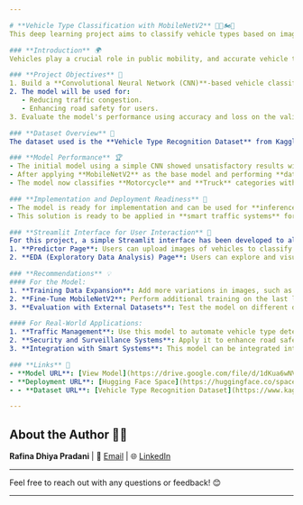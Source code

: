 ```yaml
---

# **Vehicle Type Classification with MobileNetV2** 🚗🚚🏍️🚌  
This deep learning project aims to classify vehicle types based on images using the Convolutional Neural Network (CNN) approach. The main focus of this project is to evaluate the model's performance, improve accuracy, and provide recommendations for real-world applications in traffic management and road safety.

### **Introduction** 🌍  
Vehicles play a crucial role in public mobility, and accurate vehicle type recognition is essential for traffic management, such as regulating heavy vehicle lanes and monitoring traffic violations. This project develops a system to automatically classify vehicle types such as **Car**, **Truck**, **Motorcycle**, and **Bus** from images. The primary goal is to assist in smart traffic management and improve road safety.

### **Project Objectives** 🎯  
1. Build a **Convolutional Neural Network (CNN)**-based vehicle classification model to recognize vehicle types from images.  
2. The model will be used for:  
   - Reducing traffic congestion.  
   - Enhancing road safety for users.  
3. Evaluate the model's performance using accuracy and loss on the validation dataset to determine its effectiveness.

### **Dataset Overview** 📂  
The dataset used is the **Vehicle Type Recognition Dataset** from Kaggle, which contains images of vehicles in four categories: **Car**, **Truck**, **Motorcycle**, and **Bus**. The dataset includes 400 images with a relatively balanced distribution across each category (100 images per category).  

### **Model Performance** 🏆  
- The initial model using a simple CNN showed unsatisfactory results with an **accuracy of 59.38%** and **loss of 1.0070** on the test data.  
- After applying **MobileNetV2** as the base model and performing **data augmentation** and hyperparameter optimization, the model's performance significantly improved to **87.50% accuracy** with **loss of 0.1992**.  
- The model now classifies **Motorcycle** and **Truck** categories with high accuracy, though there are still some errors in the **Bus** and **Car** categories, likely due to visual similarities between the two categories.

### **Implementation and Deployment Readiness** 🚀  
- The model is ready for implementation and can be used for **inference**.  
- This solution is ready to be applied in **smart traffic systems** for efficient traffic monitoring and management, including the regulation of heavy vehicle lanes and quick response to traffic violations.

### **Streamlit Interface for User Interaction** 🚀  
For this project, a simple Streamlit interface has been developed to allow users to interact with the vehicle classification model in real-time. The interface provides two main sections:  
1. **Predictor Page**: Users can upload images of vehicles to classify the vehicle type based on the trained model.  
2. **EDA (Exploratory Data Analysis) Page**: Users can explore and visualize the dataset, gaining insights into the vehicle types and image distributions.

### **Recommendations** 💡  
#### For the Model:  
1. **Training Data Expansion**: Add more variations in images, such as artificial backgrounds and different vehicle poses, to improve the model’s ability to recognize patterns.  
2. **Fine-Tune MobileNetV2**: Perform additional training on the last layers of MobileNetV2 to enhance feature extraction.  
3. **Evaluation with External Datasets**: Test the model on different datasets or environments to ensure the model maintains good performance.

#### For Real-World Applications:  
1. **Traffic Management**: Use this model to automate vehicle type detection on the road, aiding in vehicle lane management and traffic violation monitoring.  
2. **Security and Surveillance Systems**: Apply it to enhance road safety by detecting vehicles that violate regulations.  
3. **Integration with Smart Systems**: This model can be integrated into smart traffic systems for analysis and optimization of vehicle flow.

### **Links** 🔗  
- **Model URL**: [View Model](https://drive.google.com/file/d/1dKua6wNV9w9--BpgKm_qfdKnlD3s-QMD/view?usp=sharing)  
- **Deployment URL**: [Hugging Face Space](https://huggingface.co/spaces/rafinadhiya/gc7)
- - **Dataset URL**: [Vehicle Type Recognition Dataset](https://www.kaggle.com/datasets/kaggleashwin/vehicle-type-recognition)

---
```


## **About the Author** 👩‍💻  
**Rafina Dhiya Pradani** | 📧 [Email](mailto:rafina.pradani@gmail.com) | 🌐 [LinkedIn](https://www.linkedin.com/in/rafinadhiya/)

---

Feel free to reach out with any questions or feedback! 😊

---
